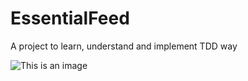 # EssentialFeed
A project to learn, understand and implement TDD way


![This is an image](https://github.com/IvanSlavov86/EssentialFeed/workflows/CI/badge.svg)
